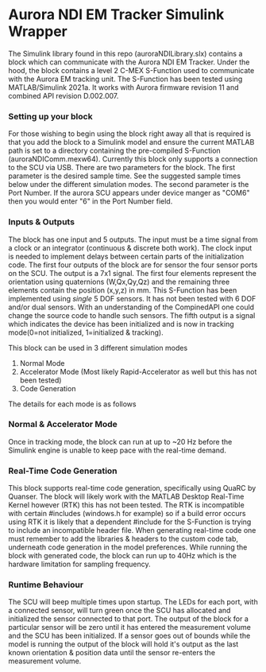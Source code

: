 # Aurora NDI EM Tracker Simulink Wrapper

The Simulink library found in this repo (auroraNDILibrary.slx) contains a block which can communicate with the Aurora NDI EM Tracker. Under the hood, the block contains a level 2 C-MEX S-Function used to communicate with the Aurora EM tracking unit. The S-Function has been tested using MATLAB/Simulink 2021a. It works with Aurora firmware revision 11 and combined API revision D.002.007.

### Setting up your block

For those wishing to begin using the block right away all that is required is that you add the block to a Simulink model and ensure the current MATLAB path is set to a directory containing the pre-compiled S-Function (auroraNDIComm.mexw64). Currently this block only supports a connection to the SCU via USB. There are two parameters for the block. The first parameter is the desired sample time. See the suggested sample times below under the different simulation modes. The second parameter is the Port Number. If the aurora SCU appears under device manger as "COM6" then you would enter "6" in the Port Number field.

### Inputs & Outputs

The block has one input and 5 outputs. The input must be a time signal from a clock or an integrator (continuous & discrete both work). The clock input is needed to implement delays between certain parts of the initialization code. The first four outputs of the block are for sensor the four sensor ports on the SCU. The output is a 7x1 signal. The first four elements represent the orientation using quaternions (W,Qx,Qy,Qz) and the remaining three elements contain the position (x,y,z) in mm. This S-Function has been implemented using *single* 5 DOF sensors. It has not been tested with 6 DOF and/or dual sensors. With an understanding of the CompinedAPI one could change the source code to handle such sensors. The fifth output is a signal which indicates the device has been initialized and is now in tracking mode(0=not initialized, 1=initialized & tracking).

This block can be used in 3 different simulation modes

1. Normal Mode
2. Accelerator Mode (Most likely Rapid-Accelerator as well but this has not been tested)
3. Code Generation

The details for each mode is as follows

### Normal & Accelerator Mode

Once in tracking mode, the block can run at up to ~20 Hz before the Simulink engine is unable to keep pace with the real-time demand.

### Real-Time Code Generation

This block supports real-time code generation, specifically using QuaRC by Quanser. The block will likely work with the MATLAB Desktop Real-Time Kernel however (RTK) this has not been tested. The RTK is incompatible with certain #includes (windows.h for example) so if a build error occurs using RTK it is likely that a dependent #include for the S-Function is trying to include an incompatible header file. When generating real-time code one must remember to add the libraries & headers to the custom code tab, underneath code generation in the model preferences. While running the block with generated code, the block can run up to 40Hz which is the hardware limitation for sampling frequency.

### Runtime Behaviour

The SCU will beep multiple times upon startup. The LEDs for each port, with a connected sensor, will turn green once the SCU has allocated and initialized the sensor connected to that port. The output of the block for a particular sensor will be zero until it has entered the measurement volume and the SCU has been initialized. If a sensor goes out of bounds while the model is running the output of the block will hold it's output as the last known orientation & position data until the sensor re-enters the measurement volume.
